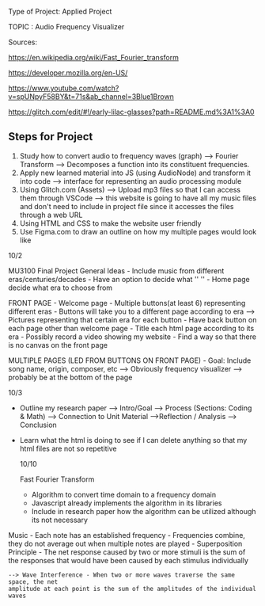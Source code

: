 Type of Project: Applied Project


TOPIC : Audio Frequency Visualizer


Sources:

https://en.wikipedia.org/wiki/Fast_Fourier_transform

https://developer.mozilla.org/en-US/

https://www.youtube.com/watch?v=spUNpyF58BY&t=71s&ab_channel=3Blue1Brown

https://glitch.com/edit/#!/early-lilac-glasses?path=README.md%3A1%3A0



Steps for Project 
-----------------------
1) Study how to convert audio to frequency waves (graph) --> Fourier Transform 
 --> Decomposes a function into its constituent frequencies. 
2) Apply new learned material into JS (using AudioNode) and transform it into code
 --> interface for representing an audio processing module
3) Using Glitch.com (Assets) --> Upload mp3 files so that I can access them through VSCode
--> this website is going to have all my music files and don't need to include in project file 
    since it accesses the files through a web URL
4) Using HTML and CSS to make the website user friendly 
5) Use Figma.com to draw an outline on how my multiple pages would look like



10/2

MU3100 Final Project General Ideas 
    - Include music from different eras/centuries/decades
    - Have an option to decide what     ''          ''
    - Home page decide what era to choose from 
    
FRONT PAGE
    - Welcome page
    - Multiple buttons(at least 6) representing different eras 
    - Buttons will take you to a different page according to era
        --> Pictures representing that certain era for each button
    - Have back button on each page other than welcome page
    - Title each html page according to its era 
    - Possibly record a video showing my website 
    - Find a way so that there is no canvas on the front page



MULTIPLE PAGES (LED FROM BUTTONS ON FRONT PAGE)
    - Goal: Include song name, origin, composer, etc 
        --> Obviously frequency visualizer
        --> probably be at the bottom of the page


10/3 

- Outline my research paper 
    --> Intro/Goal
        --> Process (Sections: Coding & Math) 
            --> Connection to Unit Material 
                -->Reflection / Analysis 
                    --> Conclusion


- Learn what the html is doing to see if I can delete anything
  so that my html files are not so repetitive


  10/10

  Fast Fourier Transform
    - Algorithm to convert time domain to a frequency domain
    - Javascript already implements the algorithm in its libraries 
    - Include in research paper how the algorithm can be utilized 
      although its not necessary 


Music
    - Each note has an established frequency
    - Frequencies combine, they do not average out when multiple notes are played
    - Superposition Principle - The net response caused by two or more stimuli is the sum
      of the responses that would have been caused by each stimulus individually
    
    --> Wave Interference - When two or more waves traverse the same space, the net 
    amplitude at each point is the sum of the amplitudes of the individual waves

